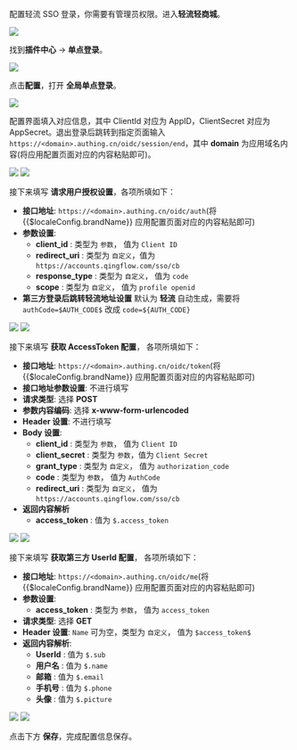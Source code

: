 <IntegrationDetailCard title="配置轻流 SSO 登录">

配置轻流 SSO 登录，你需要有管理员权限。进入**轻流轻商城**。

<img src="../../images/integration/qingflow/2-1.png" class="md-img-padding" />

找到**插件中心** -> **单点登录**。

<img src="../../images/integration/qingflow/2-2.png" class="md-img-padding" />

点击**配置**，打开 **全局单点登录**。

<img src="../../images/integration/qingflow/2-3.png" class="md-img-padding" />

配置界面填入对应信息，其中 ClientId 对应为 AppID，ClientSecret 对应为 AppSecret。退出登录后跳转到指定页面输入 `https://<domain>.authing.cn/oidc/session/end`，其中 **domain** 为应用域名内容(将应用配置页面对应的内容粘贴即可)。

<img src="../../images/integration/qingflow/-2-1.png" class="md-img-padding" />
<img src="../../images/integration/qingflow/2-4.png" class="md-img-padding" />

接下来填写 **请求用户授权设置**，各项所填如下：

- **接口地址**: `https://<domain>.authing.cn/oidc/auth`(将 {{$localeConfig.brandName}} 应用配置页面对应的内容粘贴即可)
- **参数设置**:
  - **client_id** : 类型为 `参数`， 值为 `Client ID`
  - **redirect_uri** : 类型为 `自定义`，值为 `https://accounts.qingflow.com/sso/cb`
  - **response_type** : 类型为 `自定义`， 值为 `code`
  - **scope** : 类型为 `自定义`， 值为 `profile openid`
- **第三方登录后跳转轻流地址设置** 默认为 **轻流** 自动生成，需要将 `authCode=$AUTH_CODE$` 改成 `code=${AUTH_CODE}`

<img src="../../images/integration/qingflow/-2-2.png" class="md-img-padding" />
<img src="../../images/integration/qingflow/2-5.png" class="md-img-padding" />

接下来填写 **获取 AccessToken 配置**， 各项所填如下：

- **接口地址**: `https://<domain>.authing.cn/oidc/token`(将 {{$localeConfig.brandName}} 应用配置页面对应的内容粘贴即可)
- **接口地址参数设置**: 不进行填写
- **请求类型**: 选择 **POST**
- **参数内容编码**: 选择 **x-www-form-urlencoded**
- **Header 设置**: 不进行填写
- **Body 设置**:
  - **client_id** : 类型为 `参数`， 值为 `Client ID`
  - **client_secret** : 类型为 `参数`，值为 `Client Secret`
  - **grant_type** : 类型为 `自定义`， 值为 `authorization_code`
  - **code** : 类型为 `参数`， 值为 `AuthCode`
  - **redirect_uri** : 类型为 `自定义`， 值为 `https://accounts.qingflow.com/sso/cb`
- **返回内容解析**
  - **access_token** : 值为 `$.access_token`

<img src="../../images/integration/qingflow/-2-3.png" class="md-img-padding" />
<img src="../../images/integration/qingflow/2-6.png" class="md-img-padding" />

接下来填写 **获取第三方 UserId 配置**， 各项所填如下：

- **接口地址**: `https://<domain>.authing.cn/oidc/me`(将 {{$localeConfig.brandName}} 应用配置页面对应的内容粘贴即可)
- **参数设置**:
  - **access_token** : 类型为 `参数`， 值为 `access_token`
- **请求类型**: 选择 **GET**
- **Header 设置**: `Name` 可为空，类型为 `自定义`， 值为 `$access_token$`
- **返回内容解析**:
  - **UserId** : 值为 `$.sub`
  - **用户名** : 值为 `$.name`
  - **邮箱** : 值为 `$.email`
  - **手机号** : 值为 `$.phone`
  - **头像** : 值为 `$.picture`

<img src="../../images/integration/qingflow/-2-4.png" class="md-img-padding" />
<img src="../../images/integration/qingflow/2-7.png" class="md-img-padding" />

点击下方 **保存**，完成配置信息保存。

</IntegrationDetailCard>
